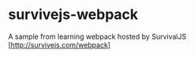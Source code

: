 # survivejs-webpack
A sample from learning webpack hosted by SurvivalJS [http://survivejs.com/webpack]
